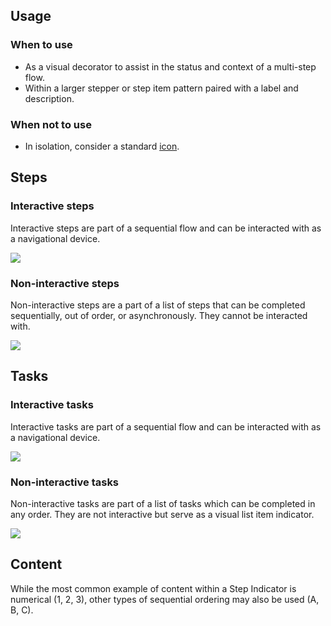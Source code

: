 ## Usage

### When to use

- As a visual decorator to assist in the status and context of a multi-step flow.
- Within a larger stepper or step item pattern paired with a label and description.

### When not to use

- In isolation, consider a standard [icon](/icons/library).

## Steps

### Interactive steps

Interactive steps are part of a sequential flow and can be interacted with as a navigational device.

![](/assets/components/stepper/step-interactive.png)

### Non-interactive steps

Non-interactive steps are a part of a list of steps that can be completed sequentially, out of order, or asynchronously. They cannot be interacted with.

![](/assets/components/stepper/step-noninteractive.png)

## Tasks

### Interactive tasks

Interactive tasks are part of a sequential flow and can be interacted with as a navigational device.

![](/assets/components/stepper/task-interactive.png)

### Non-interactive tasks

Non-interactive tasks are part of a list of tasks which can be completed in any order. They are not interactive but serve as a visual list item indicator. 

![](/assets/components/stepper/task-noninteractive.png)

## Content

While the most common example of content within a Step Indicator is numerical (1, 2, 3), other types of sequential ordering may also be used (A, B, C).
